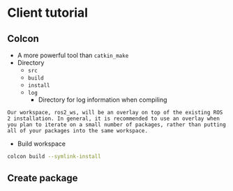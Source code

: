 # Client tutorial

## Colcon

- A more powerful tool than ```catkin_make```
- Directory
    - ```src```
    - ```build```
    - ```install```
    - ```log```
        - Directory for log information when compiling
```
Our workspace, ros2_ws, will be an overlay on top of the existing ROS 2 installation. In general, it is recommended to use an overlay when you plan to iterate on a small number of packages, rather than putting all of your packages into the same workspace.
```
- Build workspace
```bash
colcon build --symlink-install
```

## Create package

